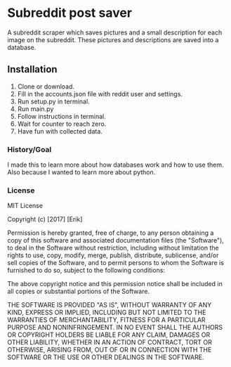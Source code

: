 # Subreddit post saver

A subreddit scraper which saves pictures and a small description for each image on the subreddit.
These pictures and descriptions are saved into a database.

## Installation

1. Clone or download.
2. Fill in the accounts.json file with reddit user and settings.
3. Run setup.py in terminal.
4. Run main.py
5. Follow instructions in terminal.
6. Wait for counter to reach zero.
7. Have fun with collected data.

### History/Goal

I made this to learn more about how databases work and how to use them. Also because I wanted to learn more about python.

### License

MIT License

Copyright (c) [2017] [Erik]

Permission is hereby granted, free of charge, to any person obtaining a copy
of this software and associated documentation files (the "Software"), to deal
in the Software without restriction, including without limitation the rights
to use, copy, modify, merge, publish, distribute, sublicense, and/or sell
copies of the Software, and to permit persons to whom the Software is
furnished to do so, subject to the following conditions:

The above copyright notice and this permission notice shall be included in all
copies or substantial portions of the Software.

THE SOFTWARE IS PROVIDED "AS IS", WITHOUT WARRANTY OF ANY KIND, EXPRESS OR
IMPLIED, INCLUDING BUT NOT LIMITED TO THE WARRANTIES OF MERCHANTABILITY,
FITNESS FOR A PARTICULAR PURPOSE AND NONINFRINGEMENT. IN NO EVENT SHALL THE
AUTHORS OR COPYRIGHT HOLDERS BE LIABLE FOR ANY CLAIM, DAMAGES OR OTHER
LIABILITY, WHETHER IN AN ACTION OF CONTRACT, TORT OR OTHERWISE, ARISING FROM,
OUT OF OR IN CONNECTION WITH THE SOFTWARE OR THE USE OR OTHER DEALINGS IN THE
SOFTWARE.
